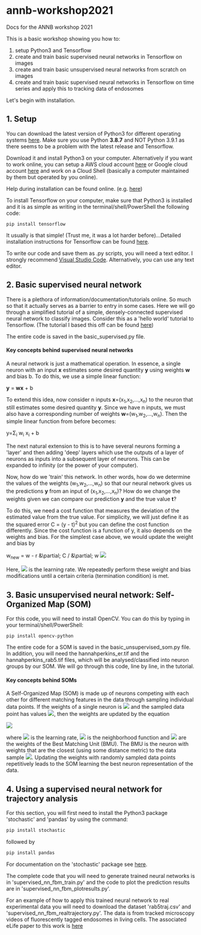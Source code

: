# annb-workshop2021
Docs for the ANNB workshop 2021

This is a basic workshop showing you how to:
1. setup Python3 and Tensorflow
2. create and train basic supervised neural networks in Tensorflow on images
3. create and train basic unsupervised neural networks from scratch on images
4. create and train basic supervised neural networks in Tensorflow on time series and apply this to tracking data of endosomes

Let's begin with installation.

## 1. Setup
You can download the latest version of Python3 for different operating systems [here](https://www.python.org/downloads/). Make sure you use Python **3.8.7** and NOT Python 3.9.1 as there seems to be a problem with the latest release and Tensorflow.

Download it and install Python3 on your computer. Alternatively if you want to work online, you can setup a AWS cloud account [here](https://aws.amazon.com/console/) or Google cloud account [here](https://cloud.google.com/) and work on a Cloud Shell (basically a computer maintained by them but operated by you online).

Help during installation can be found online.
(e.g. [here](https://realpython.com/installing-python/#how-to-install-python-on-windows))

To install Tensorflow on your computer, make sure that Python3 is installed and it is as simple as writing in the terminal/shell/PowerShell the following code:

```python3
pip install tensorflow
```

It usually is that simple! (Trust me, it was a lot harder before)...Detailed installation instructions for Tensorflow can be found [here](https://www.tensorflow.org/install).

To write our code and save them as .py scripts, you will need a text editor. I strongly recommend [Visual Studio Code](https://code.visualstudio.com/). Alternatively, you can use any text editor.
 
## 2. Basic supervised neural network

There is a plethora of information/documentation/tutorials online. So much so that it actually serves as a barrier to entry in some cases. Here we will go through a simplified tutorial of a simple, densely-connected supervised neural network to classify images. Consider this as a 'hello world' tutorial to Tensorflow. (The tutorial I based this off can be found [here](https://www.tensorflow.org/tutorials/keras/classification))

The entire code is saved in the basic_supervised.py file.

#### Key concepts behind supervised neural networks

A neural network is just a mathematical operation. In essence, a single neuron with an input **x** estimates some desired quantity **y** using weights **w** and bias b. To do this, we use a simple linear function:

**y** = **wx** + b

To extend this idea, now consider n inputs **x**=(x<sub>1</sub>,x<sub>2</sub>,...,x<sub>n</sub>) to the neuron that still estimates some desired quantity **y**. Since we have n inputs, we must also have a corresponding number of weights **w**=(w<sub>1</sub>,w<sub>2</sub>,...,w<sub>n</sub>). Then the simple linear function from before becomes:

y=&Sigma;<sub>i</sub> w<sub>i</sub> x<sub>i</sub> + b

The next natural extension to this is to have several neurons forming a 'layer' and then adding 'deep' layers which use the outputs of a layer of neurons as inputs into a subsequent layer of neurons. This can be expanded to infinity (or the power of your computer).

Now, how do we 'train' this network. In other words, how do we determine the values of the weights (w<sub>1</sub>,w<sub>2</sub>,...,w<sub>n</sub>) so that our neural network gives us the predictions **y** from an input of (x<sub>1</sub>,x<sub>2</sub>,...,x<sub>n</sub>)? How do we change the weights given we can compare our prediction **y** and the true value **t**?

To do this, we need a cost function that measures the deviation of the estimated value from the true value. For simplicity, we will just define it as the squared error C = (y - t)<sup>2</sup> but you can define the cost function differently. Since the cost function is a function of y, it also depends on the weights and bias. For the simplest case above, we would update the weight and bias by

w<sub>new</sub> = w - r &\partial; C / &\partial; w
<img src="https://render.githubusercontent.com/render/math?math=b_{new} = b - r \frac{\partial C}{\partial b} ">

Here, <img src="https://render.githubusercontent.com/render/math?math=r "> is the learning rate. We repeatedly perform these weight and bias modifications until a certain criteria (termination condition) is met.

## 3. Basic unsupervised neural network: Self-Organized Map (SOM)

For this code, you will need to install OpenCV. You can do this by typing in your terminal/shell/PowerShell:

```python3
pip install opencv-python
```
The entire code for a SOM is saved in the basic_unsupervised_som.py file. In addition, you will need the hannahperkins_er.tif and the hannahperkins_rab5.tif files, which will be analysed/classified into neuron groups by our SOM. We will go through this code, line by line, in the tutorial.

#### Key concepts behind SOMs
A Self-Organized Map (SOM) is made up of neurons competing with each other for different matching features in the data through sampling individual data points. If the weights of a single neuron is <img src="https://render.githubusercontent.com/render/math?math=w = (w_1,w_2,...,w_n)"> and the sampled data point has values <img src="https://render.githubusercontent.com/render/math?math=x = (x_1,x_2,...,x_n)">, then the weights are updated by the equation

<img src="https://render.githubusercontent.com/render/math?math=w_{new} = w %2B r \times (x-w) \times \theta(w_{bmu}-w)">

where <img src="https://render.githubusercontent.com/render/math?math=r"> is the learning rate, <img src="https://render.githubusercontent.com/render/math?math=\theta(w_{bmu}-w)"> is the neighborhood function and <img src="https://render.githubusercontent.com/render/math?math=w_{bmu}"> are the weights of the Best Matching Unit (BMU). The BMU is the neuron with weights that are the closest (using some distance metric) to the data sample <img src="https://render.githubusercontent.com/render/math?math=x">. Updating the weights with randomly sampled data points repetitively leads to the SOM learning the best neuron representation of the data.

## 4. Using a supervised neural network for trajectory analysis

For this section, you will first need to install the Python3 package 'stochastic' and 'pandas' by using the command:
```python
pip install stochastic
```
followed by
```python
pip install pandas
```
For documentation on the 'stochastic' package see [here](https://stochastic.readthedocs.io/en/stable/).

The complete code that you will need to generate trained neural networks is in 'supervised_nn_fbm_train.py' and the code to plot the prediction results are in 'supervised_nn_fbm_plotresults.py'.

For an example of how to apply this trained neural network to real experimental data you will need to download the dataset 'rab5traj.csv' and 'supervised_nn_fbm_realtrajectory.py'. The data is from tracked microscopy videos of fluorescently tagged endosomes in living cells. The associated eLife paper to this work is [here](https://elifesciences.org/articles/52224)
